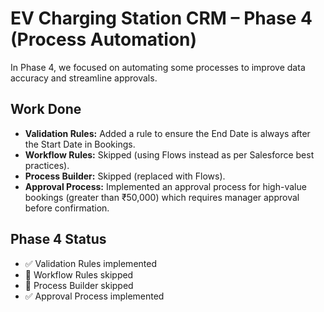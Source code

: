# EV Charging Station CRM – Phase 4 (Process Automation)

In Phase 4, we focused on automating some processes to improve data accuracy and streamline approvals.

## Work Done
- **Validation Rules:** Added a rule to ensure the End Date is always after the Start Date in Bookings.  
- **Workflow Rules:** Skipped (using Flows instead as per Salesforce best practices).  
- **Process Builder:** Skipped (replaced with Flows).  
- **Approval Process:** Implemented an approval process for high-value bookings (greater than ₹50,000) which requires manager approval before confirmation.  

## Phase 4 Status 
- ✅ Validation Rules implemented  
- 🚫 Workflow Rules skipped  
- 🚫 Process Builder skipped  
- ✅ Approval Process implemented  

